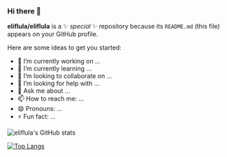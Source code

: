 ### Hi there 👋


**eliflula/eliflula** is a ✨ _special_ ✨ repository because its `README.md` (this file) appears on your GitHub profile.

Here are some ideas to get you started:

- 🔭 I’m currently working on ...
- 🌱 I’m currently learning ...
- 👯 I’m looking to collaborate on ...
- 🤔 I’m looking for help with ...
- 💬 Ask me about ...
- 📫 How to reach me: ...
- 😄 Pronouns: ...
- ⚡ Fun fact: ...

![eliflula's GitHub stats](https://github-readme-stats.vercel.app/api?username=eliflula&show_icons=true&theme=radical)

[![Top Langs](https://github-readme-stats.vercel.app/api/top-langs/?username=eliflula&layout=compact&theme=radical)](https://github.com/anuraghazra/github-readme-stats)
